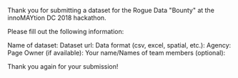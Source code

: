 Thank you for submitting a dataset for the Rogue Data "Bounty" at the innoMAYtion DC 2018 hackathon.

Please fill out the following information:

Name of dataset:
Dataset url:
Data format (csv, excel, spatial, etc.):
Agency:
Page Owner (if available):
Your name/Names of team members (optional):

Thank you again for your submission!

